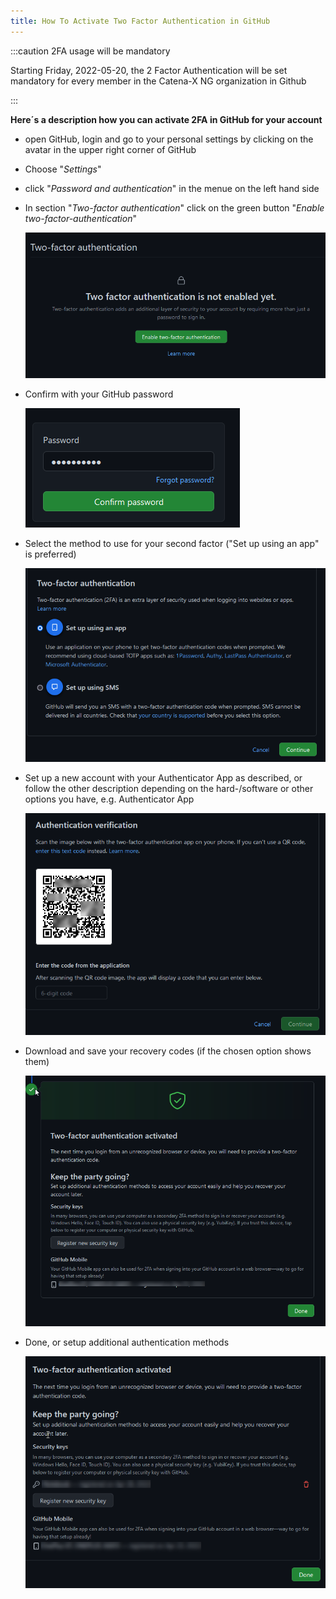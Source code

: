 ```yaml
---
title: How To Activate Two Factor Authentication in GitHub
---
```


:::caution 2FA usage will be mandatory

Starting Friday, 2022-05-20, the 2 Factor Authentication will be set mandatory for every member in the Catena-X NG organization in Github

:::

**Here´s a description how you can activate 2FA in GitHub for your account**

- open GitHub, login and go to your personal settings by clicking on the avatar in the upper right corner of GitHub
- Choose "*Settings*"
- click "*Password and authentication*" in the menue on the left hand side
- In section "*Two-factor authentication*" click on the green button "*Enable two-factor-authentication*"

	![2fa not enabled yet](assets/2fa-1.png)

- Confirm with your GitHub password

	![confirm 2fa](assets/2fa-2.png)

- Select the method to use for your second factor ("Set up using an app" is preferred)

	![select 2fa method](assets/2fa-3.png)

- Set up a new account with your Authenticator App as described, or follow  the other description depending on the hard-/software or other options you have, e.g. Authenticator App

	![setup with authenticator app](assets/2fa-4.png)
	
- Download and save your recovery codes (if the chosen option shows them)

	![2fa done](assets/2fa-5.png)
	
- Done, or setup additional authentication methods

	![2fa done with additional](assets/2fa-6.png)

